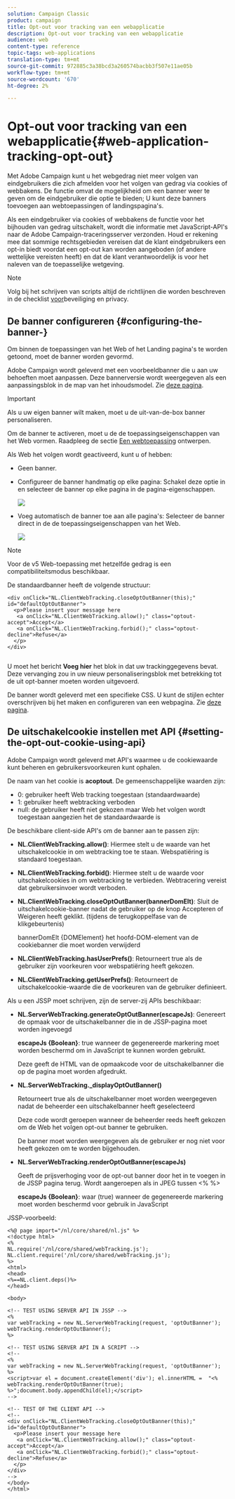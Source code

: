 ```yaml
---
solution: Campaign Classic
product: campaign
title: Opt-out voor tracking van een webapplicatie
description: Opt-out voor tracking van een webapplicatie
audience: web
content-type: reference
topic-tags: web-applications
translation-type: tm+mt
source-git-commit: 972885c3a38bcd3a260574bacbb3f507e11ae05b
workflow-type: tm+mt
source-wordcount: '670'
ht-degree: 2%

---
```



# Opt-out voor tracking van een webapplicatie{#web-application-tracking-opt-out}

Met Adobe Campaign kunt u het webgedrag niet meer volgen van eindgebruikers die zich afmelden voor het volgen van gedrag via cookies of webbakens. De functie omvat de mogelijkheid om een banner weer te geven om de eindgebruiker die optie te bieden; U kunt deze banners toevoegen aan webtoepassingen of landingspagina&#39;s.

Als een eindgebruiker via cookies of webbakens de functie voor het bijhouden van gedrag uitschakelt, wordt die informatie met JavaScript-API&#39;s naar de Adobe Campaign-traceringsserver verzonden. Houd er rekening mee dat sommige rechtsgebieden vereisen dat de klant eindgebruikers een opt-in biedt voordat een opt-out kan worden aangeboden (of andere wettelijke vereisten heeft) en dat de klant verantwoordelijk is voor het naleven van de toepasselijke wetgeving.

>[!NOTE]
>
>Volg bij het schrijven van scripts altijd de richtlijnen die worden beschreven in de checklist [voor](https://helpx.adobe.com/campaign/kb/acc-security.html#dev)beveiliging en privacy.

## De banner configureren {#configuring-the-banner-}

Om binnen de toepassingen van het Web of het Landing pagina&#39;s te worden getoond, moet de banner worden gevormd.

Adobe Campaign wordt geleverd met een voorbeeldbanner die u aan uw behoeften moet aanpassen. Deze bannerversie wordt weergegeven als een aanpassingsblok in de map van het inhoudsmodel. Zie [deze pagina](../../delivery/using/personalization-blocks.md).

>[!IMPORTANT]
>
>Als u uw eigen banner wilt maken, moet u de uit-van-de-box banner personaliseren.

Om de banner te activeren, moet u de de toepassingseigenschappen van het Web vormen. Raadpleeg de sectie [Een webtoepassing](../../web/using/designing-a-web-application.md) ontwerpen.

Als Web het volgen wordt geactiveerd, kunt u of hebben:

* Geen banner.
* Configureer de banner handmatig op elke pagina: Schakel deze optie in en selecteer de banner op elke pagina in de pagina-eigenschappen.

   ![](assets/pageproperties.png)

* Voeg automatisch de banner toe aan alle pagina&#39;s: Selecteer de banner direct in de de toepassingseigenschappen van het Web.

   ![](assets/optoutconfig.png)

>[!NOTE]
>
>Voor de v5 Web-toepassing met hetzelfde gedrag is een compatibiliteitsmodus beschikbaar.

De standaardbanner heeft de volgende structuur:

```
<div onClick="NL.ClientWebTracking.closeOptOutBanner(this);" id="defaultOptOutBanner">
  <p>Please insert your message here
   <a onClick="NL.ClientWebTracking.allow();" class="optout-accept">Accept</a>
   <a onClick="NL.ClientWebTracking.forbid();" class="optout-decline">Refuse</a>
  </p>
</div>
      
```

U moet het bericht **Voeg hier** het blok in dat uw trackinggegevens bevat. Deze vervanging zou in uw nieuw personaliseringsblok met betrekking tot de uit opt-banner moeten worden uitgevoerd.

De banner wordt geleverd met een specifieke CSS. U kunt de stijlen echter overschrijven bij het maken en configureren van een webpagina. Zie [deze pagina](../../web/using/content-editor-interface.md).

## De uitschakelcookie instellen met API {#setting-the-opt-out-cookie-using-api}

Adobe Campaign wordt geleverd met API&#39;s waarmee u de cookiewaarde kunt beheren en gebruikersvoorkeuren kunt ophalen.

De naam van het cookie is **acoptout**. De gemeenschappelijke waarden zijn:

* 0: gebruiker heeft Web tracking toegestaan (standaardwaarde)
* 1: gebruiker heeft webtracking verboden
* null: de gebruiker heeft niet gekozen maar Web het volgen wordt toegestaan aangezien het de standaardwaarde is

De beschikbare client-side API&#39;s om de banner aan te passen zijn:

* **NL.ClientWebTracking.allow()**: Hiermee stelt u de waarde van het uitschakelcookie in om webtracking toe te staan. Webspatiëring is standaard toegestaan.
* **NL.ClientWebTracking.forbid()**: Hiermee stelt u de waarde voor uitschakelcookies in om webtracking te verbieden. Webtracering vereist dat gebruikersinvoer wordt verboden.
* **NL.ClientWebTracking.closeOptOutBanner(bannerDomElt)**: Sluit de uitschakelcookie-banner nadat de gebruiker op de knop Accepteren of Weigeren heeft geklikt. (tijdens de terugkoppelfase van de klikgebeurtenis)

   bannerDomElt {DOMElement} het hoofd-DOM-element van de cookiebanner die moet worden verwijderd

* **NL.ClientWebTracking.hasUserPrefs()**: Retourneert true als de gebruiker zijn voorkeuren voor webspatiëring heeft gekozen.
* **NL.ClientWebTracking.getUserPrefs()**: Retourneert de uitschakelcookie-waarde die de voorkeuren van de gebruiker definieert.

Als u een JSSP moet schrijven, zijn de server-zij APIs beschikbaar:

* **NL.ServerWebTracking.generateOptOutBanner(escapeJs)**: Genereert de opmaak voor de uitschakelbanner die in de JSSP-pagina moet worden ingevoegd

   **escapeJs {Boolean}**: true wanneer de gegenereerde markering moet worden beschermd om in JavaScript te kunnen worden gebruikt.

   Deze geeft de HTML van de opmaakcode voor de uitschakelbanner die op de pagina moet worden afgedrukt.

* **NL.ServerWebTracking._displayOptOutBanner()**

   Retourneert true als de uitschakelbanner moet worden weergegeven nadat de beheerder een uitschakelbanner heeft geselecteerd

   Deze code wordt geroepen wanneer de beheerder reeds heeft gekozen om de Web het volgen opt-out banner te gebruiken.

   De banner moet worden weergegeven als de gebruiker er nog niet voor heeft gekozen om te worden bijgehouden.

* **NL.ServerWebTracking.renderOptOutBanner(escapeJs)**

   Geeft de prijsverhoging voor de opt-out banner door het in te voegen in de JSSP pagina terug. Wordt aangeroepen als in JPEG tussen &lt;% %>

   **escapeJs {Boolean}**: waar (true) wanneer de gegenereerde markering moet worden beschermd voor gebruik in JavaScript

JSSP-voorbeeld:

```
<%@ page import="/nl/core/shared/nl.js" %>
<!doctype html>
<%
NL.require('/nl/core/shared/webTracking.js');
NL.client.require('/nl/core/shared/webTracking.js');
%>
<html>
<head>
<%==NL.client.deps()%>
</head>

<body>

<!-- TEST USING SERVER API IN JSSP -->
<% 
var webTracking = new NL.ServerWebTracking(request, 'optOutBanner');
webTracking.renderOptOutBanner();
%>

<!-- TEST USING SERVER API IN A SCRIPT -->
<!--
<% 
var webTracking = new NL.ServerWebTracking(request, 'optOutBanner');
%>
<script>var el = document.createElement('div'); el.innerHTML =  "<% webTracking.renderOptOutBanner(true); %>";document.body.appendChild(el);</script>
-->

<!-- TEST OF THE CLIENT API -->
<!--
<div onClick="NL.ClientWebTracking.closeOptOutBanner(this);" id="defaultOptOutBanner">
  <p>Please insert your message here
   <a onClick="NL.ClientWebTracking.allow();" class="optout-accept">Accept</a>
   <a onClick="NL.ClientWebTracking.forbid();" class="optout-decline">Refuse</a>
  </p>
</div>
-->
</body>
</html>
```

